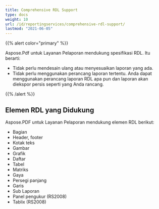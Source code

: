 ```yaml
---
title: Comprehensive RDL Support
type: docs
weight: 10
url: /id/reportingservices/comprehensive-rdl-support/
lastmod: "2021-06-05"
---
```


{{% alert color="primary" %}}

Aspose.Pdf untuk Layanan Pelaporan mendukung spesifikasi RDL. Itu berarti:

* Tidak perlu mendesain ulang atau menyesuaikan laporan yang ada.
* Tidak perlu menggunakan perancang laporan tertentu. Anda dapat menggunakan perancang laporan RDL apa pun dan laporan akan diekspor persis seperti yang Anda rancang.

{{% /alert %}}

## **Elemen RDL yang Didukung**
Aspose.PDF untuk Layanan Pelaporan mendukung elemen RDL berikut:

- Bagian
- Header, footer
- Kotak teks
- Gambar
- Grafik
- Daftar
- Tabel
- Matriks
- Gaya
- Persegi panjang
- Garis
- Sub Laporan
- Panel pengukur (RS2008)
- Tablix (RS2008)